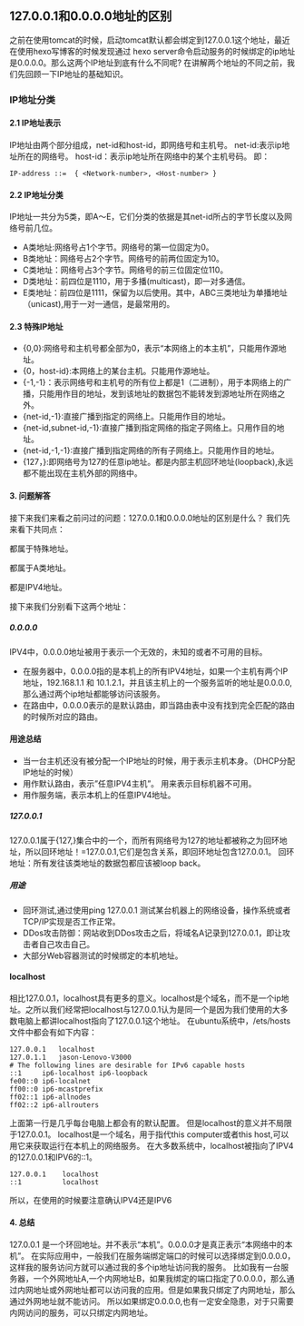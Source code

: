 ## 127.0.0.1和0.0.0.0地址的区别

之前在使用tomcat的时候，启动tomcat默认都会绑定到127.0.0.1这个地址，最近在使用hexo写博客的时候发现通过 hexo server命令启动服务的时候绑定的ip地址是0.0.0.0。那么这两个IP地址到底有什么不同呢?
在讲解两个地址的不同之前，我们先回顾一下IP地址的基础知识。

### IP地址分类

#### 2.1 IP地址表示

IP地址由两个部分组成，net-id和host-id，即网络号和主机号。 net-id:表示ip地址所在的网络号。 host-id：表示ip地址所在网络中的某个主机号码。
即：

```
IP-address ::=  { <Network-number>, <Host-number> }

```

#### 2.2 IP地址分类

IP地址一共分为5类，即A～E，它们分类的依据是其net-id所占的字节长度以及网络号前几位。

* A类地址:网络号占1个字节。网络号的第一位固定为0。
* B类地址：网络号占2个字节。网络号的前两位固定为10。
* C类地址：网络号占3个字节。网络号的前三位固定位110。
* D类地址：前四位是1110，用于多播(multicast)，即一对多通信。
* E类地址：前四位是1111，保留为以后使用。其中，ABC三类地址为单播地址（unicast),用于一对一通信，是最常用的。

#### 2.3 特殊IP地址

* {0,0}:网络号和主机号都全部为0，表示“本网络上的本主机”，只能用作源地址。
* {0，host-id}:本网络上的某台主机。只能用作源地址。
* {-1,-1}：表示网络号和主机号的所有位上都是1（二进制），用于本网络上的广播，只能用作目的地址，发到该地址的数据包不能转发到源地址所在网络之外。
* {net-id,-1}:直接广播到指定的网络上。只能用作目的地址。
* {net-id,subnet-id,-1}:直接广播到指定网络的指定子网络上。只用作目的地址。
* {net-id,-1,-1}:直接广播到指定网络的所有子网络上。只能用作目的地址。
* {127，}:即网络号为127的任意ip地址。都是内部主机回环地址(loopback),永远都不能出现在主机外部的网络中。

#### 3. 问题解答

接下来我们来看之前问过的问题：127.0.0.1和0.0.0.0地址的区别是什么？ 我们先来看下共同点：

都属于特殊地址。

都属于A类地址。

都是IPV4地址。

接下来我们分别看下这两个地址：


##### 0.0.0.0

IPV4中，0.0.0.0地址被用于表示一个无效的，未知的或者不可用的目标。

* 在服务器中，0.0.0.0指的是本机上的所有IPV4地址，如果一个主机有两个IP地址，192.168.1.1 和 10.1.2.1，并且该主机上的一个服务监听的地址是0.0.0.0,那么通过两个ip地址都能够访问该服务。
* 在路由中，0.0.0.0表示的是默认路由，即当路由表中没有找到完全匹配的路由的时候所对应的路由。


#### 用途总结

* 当一台主机还没有被分配一个IP地址的时候，用于表示主机本身。（DHCP分配IP地址的时候）
* 用作默认路由，表示”任意IPV4主机”。 用来表示目标机器不可用。
* 用作服务端，表示本机上的任意IPV4地址。


##### 127.0.0.1

127.0.0.1属于{127,}集合中的一个，而所有网络号为127的地址都被称之为回环地址，所以回环地址！=127.0.0.1,它们是包含关系，即回环地址包含127.0.0.1。 回环地址：所有发往该类地址的数据包都应该被loop back。

##### 用途

* 回环测试,通过使用ping 127.0.0.1 测试某台机器上的网络设备，操作系统或者TCP/IP实现是否工作正常。
* DDos攻击防御：网站收到DDos攻击之后，将域名A记录到127.0.0.1，即让攻击者自己攻击自己。
* 大部分Web容器测试的时候绑定的本机地址。

#### localhost

相比127.0.0.1，localhost具有更多的意义。localhost是个域名，而不是一个ip地址。之所以我们经常把localhost与127.0.0.1认为是同一个是因为我们使用的大多数电脑上都讲localhost指向了127.0.0.1这个地址。
在ubuntu系统中，/ets/hosts文件中都会有如下内容：

```
127.0.0.1   localhost
127.0.1.1   jason-Lenovo-V3000
# The following lines are desirable for IPv6 capable hosts
::1     ip6-localhost ip6-loopback
fe00::0 ip6-localnet
ff00::0 ip6-mcastprefix
ff02::1 ip6-allnodes
ff02::2 ip6-allrouters

```

上面第一行是几乎每台电脑上都会有的默认配置。
但是localhost的意义并不局限于127.0.0.1。
localhost是一个域名，用于指代this computer或者this host,可以用它来获取运行在本机上的网络服务。
在大多数系统中，localhost被指向了IPV4的127.0.0.1和IPV6的::1。


```
127.0.0.1    localhost
::1          localhost

```

所以，在使用的时候要注意确认IPV4还是IPV6


#### 4. 总结

127.0.0.1 是一个环回地址。并不表示“本机”。0.0.0.0才是真正表示“本网络中的本机”。
在实际应用中，一般我们在服务端绑定端口的时候可以选择绑定到0.0.0.0，这样我的服务访问方就可以通过我的多个ip地址访问我的服务。
比如我有一台服务器，一个外网地址A,一个内网地址B，如果我绑定的端口指定了0.0.0.0，那么通过内网地址或外网地址都可以访问我的应用。但是如果我只绑定了内网地址，那么通过外网地址就不能访问。 所以如果绑定0.0.0.0,也有一定安全隐患，对于只需要内网访问的服务，可以只绑定内网地址。
